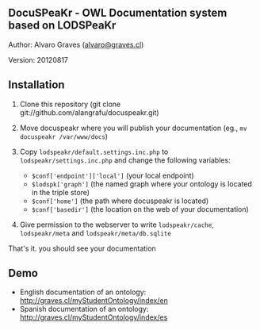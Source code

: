 DocuSPeaKr - OWL Documentation system based on LODSPeaKr
-------------------------------------------------
Author: Alvaro Graves (alvaro@graves.cl)

Version: 20120817

Installation
------------

1. Clone this repository (git clone git://github.com/alangrafu/docuspeakr.git)
2. Move docuspeakr where you will publish your documentation (eg., `mv docuspeakr /var/www/docs`)
3. Copy `lodspeakr/default.settings.inc.php` to `lodspeakr/settings.inc.php` and change the following variables:
    * `$conf['endpoint']['local']` (your local endpoint)
    * `$lodspk['graph']` (the named graph where your ontology is located in the triple store)
    * `$conf['home']` (the path where docuspeakr is located)
    * `$conf['basedir']` (the location on the web of your documentation)

4. Give permission to the webserver to write `lodspeakr/cache`, `lodspeakr/meta` and `lodspeakr/meta/db.sqlite`

That's it. you should see your documentation


Demo
----

* English documentation of an ontology: http://graves.cl/myStudentOntology/index/en
* Spanish documentation of an ontology: http://graves.cl/myStudentOntology/index/es
